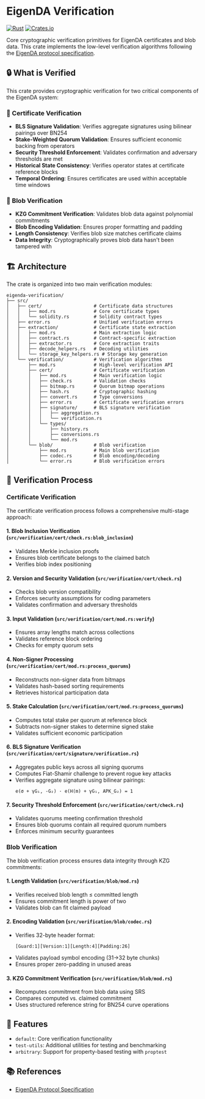 # EigenDA Verification

[![Rust](https://img.shields.io/badge/rust-1.88-orange.svg)](https://www.rust-lang.org)
[![Crates.io](https://img.shields.io/crates/v/eigenda-verification.svg)](https://crates.io/crates/eigenda-verification)

Core cryptographic verification primitives for EigenDA certificates and blob data. This crate implements the low-level verification algorithms following the [EigenDA protocol specification](https://docs.eigencloud.xyz/products/eigenda/core-concepts/overview).

## 🔒 What is Verified

This crate provides cryptographic verification for two critical components of the EigenDA system:

### 📜 Certificate Verification
- **BLS Signature Validation**: Verifies aggregate signatures using bilinear pairings over BN254
- **Stake-Weighted Quorum Validation**: Ensures sufficient economic backing from operators
- **Security Threshold Enforcement**: Validates confirmation and adversary thresholds are met
- **Historical State Consistency**: Verifies operator states at certificate reference blocks
- **Temporal Ordering**: Ensures certificates are used within acceptable time windows

### 🧩 Blob Verification  
- **KZG Commitment Verification**: Validates blob data against polynomial commitments
- **Blob Encoding Validation**: Ensures proper formatting and padding
- **Length Consistency**: Verifies blob size matches certificate claims
- **Data Integrity**: Cryptographically proves blob data hasn't been tampered with

## 🏗️ Architecture

The crate is organized into two main verification modules:

```
eigenda-verification/
├── src/
│   ├── cert/                   # Certificate data structures
│   │   ├── mod.rs              # Core certificate types
│   │   └── solidity.rs         # Solidity contract types
│   ├── error.rs                # Unified verification errors
│   ├── extraction/             # Certificate state extraction
│   │   ├── mod.rs              # Main extraction logic
│   │   ├── contract.rs         # Contract-specific extraction
│   │   ├── extractor.rs        # Core extraction traits
│   │   ├── decode_helpers.rs   # Decoding utilities
│   │   └── storage_key_helpers.rs # Storage key generation
│   └── verification/           # Verification algorithms
│       ├── mod.rs              # High-level verification API
│       ├── cert/               # Certificate verification
│       │   ├── mod.rs          # Main verification logic
│       │   ├── check.rs        # Validation checks
│       │   ├── bitmap.rs       # Quorum bitmap operations
│       │   ├── hash.rs         # Cryptographic hashing
│       │   ├── convert.rs      # Type conversions
│       │   ├── error.rs        # Certificate verification errors
│       │   ├── signature/      # BLS signature verification
│       │   │   ├── aggregation.rs
│       │   │   └── verification.rs
│       │   └── types/
│       │       ├── history.rs
│       │       ├── conversions.rs
│       │       └── mod.rs
│       └── blob/               # Blob verification
│           ├── mod.rs          # Main blob verification
│           ├── codec.rs        # Blob encoding/decoding
│           └── error.rs        # Blob verification errors
```

## 🔧 Verification Process

### Certificate Verification

The certificate verification process follows a comprehensive multi-stage approach:

#### 1. **Blob Inclusion Verification** (`src/verification/cert/check.rs:blob_inclusion`)
- Validates Merkle inclusion proofs
- Ensures blob certificate belongs to the claimed batch
- Verifies blob index positioning

#### 2. **Version and Security Validation** (`src/verification/cert/check.rs`)
- Checks blob version compatibility
- Enforces security assumptions for coding parameters
- Validates confirmation and adversary thresholds

#### 3. **Input Validation** (`src/verification/cert/mod.rs:verify`)
- Ensures array lengths match across collections
- Validates reference block ordering
- Checks for empty quorum sets

#### 4. **Non-Signer Processing** (`src/verification/cert/mod.rs:process_quorums`)
- Reconstructs non-signer data from bitmaps
- Validates hash-based sorting requirements
- Retrieves historical participation data

#### 5. **Stake Calculation** (`src/verification/cert/mod.rs:process_quorums`)
- Computes total stake per quorum at reference block
- Subtracts non-signer stakes to determine signed stake
- Validates sufficient economic participation

#### 6. **BLS Signature Verification** (`src/verification/cert/signature/verification.rs`)
- Aggregates public keys across all signing quorums
- Computes Fiat-Shamir challenge to prevent rogue key attacks
- Verifies aggregate signature using bilinear pairings:
  ```
  e(σ + γG₁, -G₂) · e(H(m) + γG₁, APK_G₂) = 1
  ```

#### 7. **Security Threshold Enforcement** (`src/verification/cert/check.rs`)
- Validates quorums meeting confirmation threshold
- Ensures blob quorums contain all required quorum numbers
- Enforces minimum security guarantees

### Blob Verification

The blob verification process ensures data integrity through KZG commitments:

#### 1. **Length Validation** (`src/verification/blob/mod.rs`)
- Verifies received blob length ≤ committed length
- Ensures commitment length is power of two
- Validates blob can fit claimed payload

#### 2. **Encoding Validation** (`src/verification/blob/codec.rs`)
- Verifies 32-byte header format:
  ```
  [Guard:1][Version:1][Length:4][Padding:26]
  ```
- Validates payload symbol encoding (31→32 byte chunks)
- Ensures proper zero-padding in unused areas

#### 3. **KZG Commitment Verification** (`src/verification/blob/mod.rs`)
- Recomputes commitment from blob data using SRS
- Compares computed vs. claimed commitment
- Uses structured reference string for BN254 curve operations

## 🎯 Features

- `default`: Core verification functionality
- `test-utils`: Additional utilities for testing and benchmarking
- `arbitrary`: Support for property-based testing with `proptest`

## 📚 References

- [EigenDA Protocol Specification](https://docs.eigencloud.xyz/products/eigenda/core-concepts/overview)
